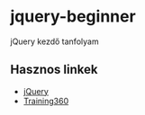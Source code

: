 # jquery-beginner
jQuery kezdő tanfolyam

## Hasznos linkek
- [jQuery](https://jquery.com/)
- [Training360](https://training360.com/)
